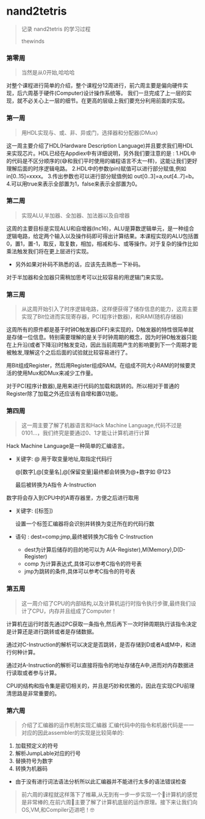 # nand2tetris
> 记录 nand2tetris 的学习过程
>
> thewinds 

### 第零周

> 当然是从0开始,哈哈哈

对整个课程进行简单的介绍，整个课程分12周进行，前六周主要是偏向硬件实现，后六周基于硬件(Computer)设计操作系统等。
我们一旦完成了上一层的实现，就不必关心上一层的细节。在更高的层级上我们要充分利用前面的实现。

### 第一周

> 用HDL实现与、或、非、异或门，选择器和分配器(DMux)

这一周主要介绍了HDL(Hardware Description Language)并且要求我们用HDL来实现芯片。HDL已经在Appdiex中有详细说明，另外我们要注意的是 :
1.HDL中的代码是不区分顺序的(😅和我们平时使用的编程语言不太一样)，这能让我们更好理解后面的时序逻辑电路。
2.HDL中的参数(pin)赋值可以进行部分赋值,例如 in[0..15]=xxxx。
3.传出参数也可以进行部分赋值例如 out[0..3]=a,out[4..7]=b。
4.可以用true来表示全部置为1，false来表示全部置为0。

### 第二周

> 实现ALU,半加器、全加器、加法器以及自增器

这周的主要目标是实现ALU和自增器(Inc16)，ALU是算数逻辑单元，是一种组合逻辑电路，给定两个输入以及操作码即可得出计算结果。本课程实现的ALU包括置0，置1，置-1，取反，取复数，相加，相减和与、或等操作。对于复杂的操作比如乘法触发我们将在更上层进行实现。

- 另外如果对补码不熟悉的话，应该先去熟悉一下补码。

对于半加器和全加器只需稍加思考可以比较容易的用逻辑门来实现。

### 第三周

> 从这周开始引入了时序逻辑电路，这样便获得了储存信息的能力，这周主要实现了Bit位进而实现寄存器，PC(程序计数器)，和RAM(随机存储器)

这周所有的原件都是基于时钟D触发器(DFF)来实现的，D触发器的特性很简单就是存储一位信息。特别需要理解的是关于时钟周期的概念，因为时钟D触发器只能在上升沿(或者下降沿)时触发变动，因此当前周期产生的影响要到下一个周期才能被触发,理解这个之后后面的试验就比较容易进行了。

用Bit组成Register，然后用Register组成RAM。在组成不同大小RAM的时候要灵活的使用Mux和DMux来减少工作量。

对于PC(程序计数器),是用来进行代码的加载和跳转的。所以相对于普通的Register除了加载之外还应该有自增和置0功能。

### 第四周

> 这一周主要了解了机器语言和Hack Machine Language,代码不过是0101...，我们终究是要通过0、1才能让计算机进行计算

Hack Machine Language是一种简单的汇编语言。

- 关键字: @ 用于取变量地址,取指定代码行

  @[数字],@[变量名],@[保留变量]最终都会转换为@+数字如 @123

  最后被转换为A指令 A-Instruction

数字将会存入到CPU中的A寄存器里，方便之后进行取用

- 关键字: ([标签])

  设置一个标签汇编器将会识别并转换为变迁所在的代码行数

- 语句    : dest=comp;jmp,最终被转换为C指令 C-Instruction

  - dest为计算后储存的目的地可以为 A(A-Register),M(Memory),D(D-Register)
  - comp 为计算表达式,具体可以参考C指令的符号表
  - jmp为跳转的条件,具体可以参考C指令的符号表

### 第五周

> 这一周介绍了CPU的内部结构,以及计算机运行时指令执行步骤,最终我们设计了CPU，内存并且组成了Computer！

计算机在运行时首先通过PC获取一条指令,然后再下一次时钟周期执行该指令决定是计算还是进行跳转或者是存储数据。

通过对C-Instruction的解析可以决定是否跳转，是否存储到D或者A或M中，和进行何种计算。

通过对A-Instruction的解析可以直接将指令的地址存储在A中,进而对内存数据进行读取或者参与计算。

CPU的结构和指令集是密切相关的，并且是巧妙和优雅的，因此在实现CPU前理清思路是非常重要的。

### 第六周
> 介绍了汇编器的运作机制实现汇编器
汇编代码中的指令和机器代码是一一对应的因此assembler的实现是比较简单的:
1. 加载预定义的符号
2. 解析JumpLable对应的行号
3. 替换符号为数字
4. 转换为机器码
- 由于没有进行词法语法分析所以此汇编器并不能进行太多的语法错误检查

> 前六周的课程就这样落下了帷幕,从无到有一步一步实现一个计算机的感觉是非常棒的,在前六周主要了解了计算机底层的运作原理。接下来让我们向OS,VM,和Compiler迈进吧！🤓